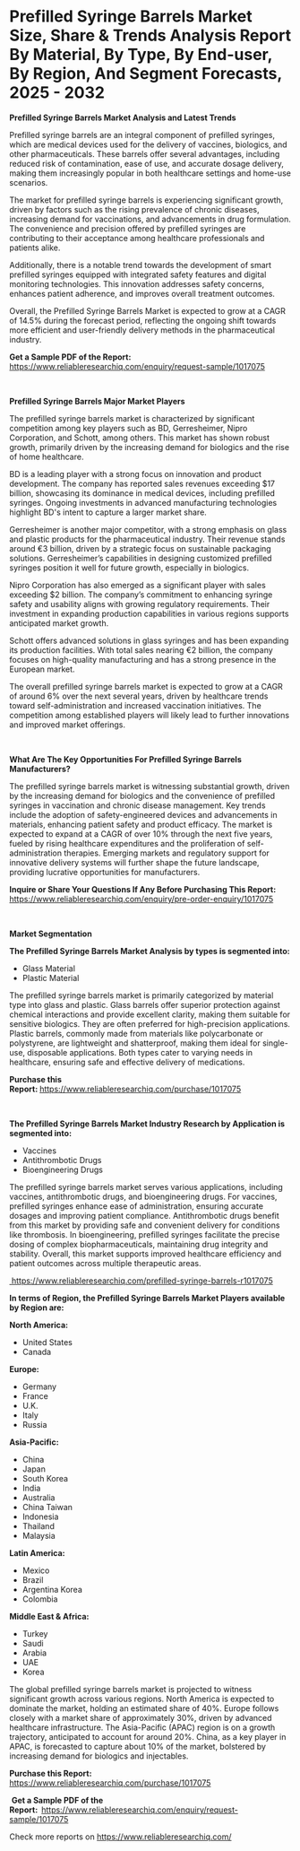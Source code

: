 <p><h1>Prefilled Syringe Barrels Market Size, Share & Trends Analysis Report By Material, By Type, By End-user, By Region, And Segment Forecasts, 2025 - 2032</h1></p><p><strong>Prefilled Syringe Barrels Market Analysis and Latest Trends</strong></p>
<p><p>Prefilled syringe barrels are an integral component of prefilled syringes, which are medical devices used for the delivery of vaccines, biologics, and other pharmaceuticals. These barrels offer several advantages, including reduced risk of contamination, ease of use, and accurate dosage delivery, making them increasingly popular in both healthcare settings and home-use scenarios.</p><p>The market for prefilled syringe barrels is experiencing significant growth, driven by factors such as the rising prevalence of chronic diseases, increasing demand for vaccinations, and advancements in drug formulation. The convenience and precision offered by prefilled syringes are contributing to their acceptance among healthcare professionals and patients alike.</p><p>Additionally, there is a notable trend towards the development of smart prefilled syringes equipped with integrated safety features and digital monitoring technologies. This innovation addresses safety concerns, enhances patient adherence, and improves overall treatment outcomes. </p><p>Overall, the Prefilled Syringe Barrels Market is expected to grow at a CAGR of 14.5% during the forecast period, reflecting the ongoing shift towards more efficient and user-friendly delivery methods in the pharmaceutical industry.</p></p>
<p><strong>Get a Sample PDF of the Report:&nbsp;</strong> <a href="https://www.reliableresearchiq.com/enquiry/request-sample/1017075?utm_campaign=2180&utm_medium=2&utm_source=Github&utm_content=ia&utm_term=21032025&utm_id=prefilled-syringe-barrels">https://www.reliableresearchiq.com/enquiry/request-sample/1017075</a></p>
<p>&nbsp;</p>
<p><strong>Prefilled Syringe Barrels Major Market Players</strong></p>
<p><p>The prefilled syringe barrels market is characterized by significant competition among key players such as BD, Gerresheimer, Nipro Corporation, and Schott, among others. This market has shown robust growth, primarily driven by the increasing demand for biologics and the rise of home healthcare.</p><p>BD is a leading player with a strong focus on innovation and product development. The company has reported sales revenues exceeding $17 billion, showcasing its dominance in medical devices, including prefilled syringes. Ongoing investments in advanced manufacturing technologies highlight BD's intent to capture a larger market share.</p><p>Gerresheimer is another major competitor, with a strong emphasis on glass and plastic products for the pharmaceutical industry. Their revenue stands around €3 billion, driven by a strategic focus on sustainable packaging solutions. Gerresheimer’s capabilities in designing customized prefilled syringes position it well for future growth, especially in biologics.</p><p>Nipro Corporation has also emerged as a significant player with sales exceeding $2 billion. The company’s commitment to enhancing syringe safety and usability aligns with growing regulatory requirements. Their investment in expanding production capabilities in various regions supports anticipated market growth.</p><p>Schott offers advanced solutions in glass syringes and has been expanding its production facilities. With total sales nearing €2 billion, the company focuses on high-quality manufacturing and has a strong presence in the European market.</p><p>The overall prefilled syringe barrels market is expected to grow at a CAGR of around 6% over the next several years, driven by healthcare trends toward self-administration and increased vaccination initiatives. The competition among established players will likely lead to further innovations and improved market offerings.</p></p>
<p>&nbsp;</p>
<p><strong>What Are The Key Opportunities For Prefilled Syringe Barrels Manufacturers?</strong></p>
<p><p>The prefilled syringe barrels market is witnessing substantial growth, driven by the increasing demand for biologics and the convenience of prefilled syringes in vaccination and chronic disease management. Key trends include the adoption of safety-engineered devices and advancements in materials, enhancing patient safety and product efficacy. The market is expected to expand at a CAGR of over 10% through the next five years, fueled by rising healthcare expenditures and the proliferation of self-administration therapies. Emerging markets and regulatory support for innovative delivery systems will further shape the future landscape, providing lucrative opportunities for manufacturers.</p></p>
<p><strong>Inquire or Share Your Questions If Any Before Purchasing This Report:</strong> <a href="https://www.reliableresearchiq.com/enquiry/pre-order-enquiry/1017075?utm_campaign=2180&utm_medium=2&utm_source=Github&utm_content=ia&utm_term=21032025&utm_id=prefilled-syringe-barrels">https://www.reliableresearchiq.com/enquiry/pre-order-enquiry/1017075</a></p>
<p>&nbsp;</p>
<p><strong>Market Segmentation</strong></p>
<p><strong>The Prefilled Syringe Barrels Market Analysis by types is segmented into:</strong></p>
<p><ul><li>Glass Material</li><li>Plastic Material</li></ul></p>
<p><p>The prefilled syringe barrels market is primarily categorized by material type into glass and plastic. Glass barrels offer superior protection against chemical interactions and provide excellent clarity, making them suitable for sensitive biologics. They are often preferred for high-precision applications. Plastic barrels, commonly made from materials like polycarbonate or polystyrene, are lightweight and shatterproof, making them ideal for single-use, disposable applications. Both types cater to varying needs in healthcare, ensuring safe and effective delivery of medications.</p></p>
<p><strong>Purchase this Report:&nbsp;</strong><a href="https://www.reliableresearchiq.com/purchase/1017075?utm_campaign=2180&utm_medium=2&utm_source=Github&utm_content=ia&utm_term=21032025&utm_id=prefilled-syringe-barrels">https://www.reliableresearchiq.com/purchase/1017075</a></p>
<p>&nbsp;</p>
<p><strong>The Prefilled Syringe Barrels Market Industry Research by Application is segmented into:</strong></p>
<p><ul><li>Vaccines</li><li>Antithrombotic Drugs</li><li>Bioengineering Drugs</li></ul></p>
<p><p>The prefilled syringe barrels market serves various applications, including vaccines, antithrombotic drugs, and bioengineering drugs. For vaccines, prefilled syringes enhance ease of administration, ensuring accurate dosages and improving patient compliance. Antithrombotic drugs benefit from this market by providing safe and convenient delivery for conditions like thrombosis. In bioengineering, prefilled syringes facilitate the precise dosing of complex biopharmaceuticals, maintaining drug integrity and stability. Overall, this market supports improved healthcare efficiency and patient outcomes across multiple therapeutic areas.</p></p>
<p><a href="https://www.reliableresearchiq.com/prefilled-syringe-barrels-r1017075?utm_campaign=2180&utm_medium=2&utm_source=Github&utm_content=ia&utm_term=21032025&utm_id=prefilled-syringe-barrels">&nbsp;https://www.reliableresearchiq.com/prefilled-syringe-barrels-r1017075</a></p>
<p><strong>In terms of Region, the Prefilled Syringe Barrels Market Players available by Region are:</strong></p>
<p>
    <p> <strong> North America: </strong>
        <ul>
            <li>United States</li>
            <li>Canada</li>
        </ul>
        </p> 
    <p> <strong> Europe: </strong>
        <ul>
            <li>Germany</li>
            <li>France</li>
            <li>U.K.</li>
            <li>Italy</li>
            <li>Russia</li>
        </ul>
        </p> 
    <p> <strong> Asia-Pacific: </strong>
        <ul>
            <li>China</li>
            <li>Japan</li>
            <li>South Korea</li>
            <li>India</li>
            <li>Australia</li>
            <li>China Taiwan</li>
            <li>Indonesia</li>
            <li>Thailand</li>
            <li>Malaysia</li>
        </ul>
        </p> 
    <p> <strong> Latin America: </strong>
        <ul>
            <li>Mexico</li>
            <li>Brazil</li>
            <li>Argentina Korea</li>
            <li>Colombia</li>
        </ul>
        </p> 
    <p> <strong> Middle East & Africa: </strong>
        <ul>
            <li>Turkey</li>
            <li>Saudi</li>
            <li>Arabia</li>
            <li>UAE</li>
            <li>Korea</li>
        </ul>
    </p>
    </p>
<p><p>The global prefilled syringe barrels market is projected to witness significant growth across various regions. North America is expected to dominate the market, holding an estimated share of 40%. Europe follows closely with a market share of approximately 30%, driven by advanced healthcare infrastructure. The Asia-Pacific (APAC) region is on a growth trajectory, anticipated to account for around 20%. China, as a key player in APAC, is forecasted to capture about 10% of the market, bolstered by increasing demand for biologics and injectables.</p></p>
<p><strong>Purchase this Report: </strong><a href="https://www.reliableresearchiq.com/purchase/1017075?utm_campaign=2180&utm_medium=2&utm_source=Github&utm_content=ia&utm_term=21032025&utm_id=prefilled-syringe-barrels">https://www.reliableresearchiq.com/purchase/1017075</a></p>
<p>&nbsp;<strong>Get a Sample PDF of the Report:&nbsp;&nbsp;</strong><a href="https://www.reliableresearchiq.com/enquiry/request-sample/1017075?utm_campaign=2180&utm_medium=2&utm_source=Github&utm_content=ia&utm_term=21032025&utm_id=prefilled-syringe-barrels">https://www.reliableresearchiq.com/enquiry/request-sample/1017075</a></p>
<p><strong></strong></p>
<p>Check more reports on <a href="https://www.reliableresearchiq.com/?utm_campaign=2180&utm_medium=2&utm_source=Github&utm_content=ia&utm_term=21032025&utm_id=prefilled-syringe-barrels">https://www.reliableresearchiq.com/</a></p>